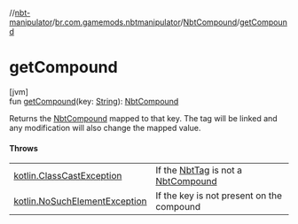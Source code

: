 //[nbt-manipulator](../../../index.md)/[br.com.gamemods.nbtmanipulator](../index.md)/[NbtCompound](index.md)/[getCompound](get-compound.md)

# getCompound

[jvm]\
fun [getCompound](get-compound.md)(key: [String](https://kotlinlang.org/api/latest/jvm/stdlib/kotlin/-string/index.html)): [NbtCompound](index.md)

Returns the [NbtCompound](index.md) mapped to that key. The tag will be linked and any modification will also change the mapped value.

#### Throws

| | |
|---|---|
| [kotlin.ClassCastException](https://kotlinlang.org/api/latest/jvm/stdlib/kotlin/-class-cast-exception/index.html) | If the [NbtTag](../-nbt-tag/index.md) is not a [NbtCompound](index.md) |
| [kotlin.NoSuchElementException](https://kotlinlang.org/api/latest/jvm/stdlib/kotlin/-no-such-element-exception/index.html) | If the key is not present on the compound |
